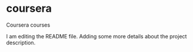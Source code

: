 # coursera
Coursera courses

I am editing the README file. Adding some more details about the project description.
